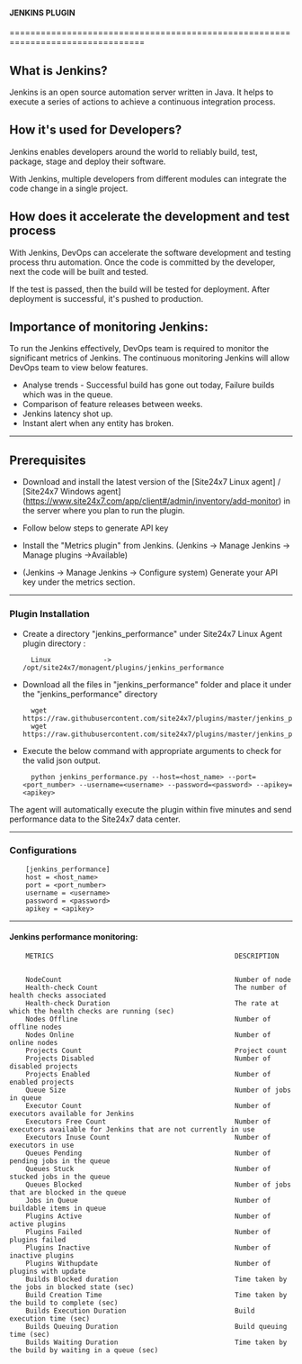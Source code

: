                                          
 #### JENKINS PLUGIN
                                                                                               
================================================================================

## What is Jenkins?
	
 Jenkins is an open source automation server written in Java. It helps to execute a series of actions to achieve a continuous integration process. 



## How it's used for Developers?

 Jenkins enables developers around the world to reliably build, test, package, stage and deploy their software.

  With Jenkins, multiple developers from different modules can integrate the code change in a single project. 

## How does it accelerate the development and test process 

  With Jenkins, DevOps can accelerate the software development and testing process thru automation. Once the code is committed by the developer, next the code will be built and tested.

  If the test is passed, then the build will be tested for deployment. After deployment is successful, it's pushed to production.




## Importance of monitoring Jenkins:

To run the Jenkins effectively, DevOps team is required to monitor the significant metrics of Jenkins. The continuous monitoring Jenkins will allow DevOps team to view below features.

- Analyse trends - Successful build has gone out today, Failure builds which was in the queue.
- Comparison of feature releases between weeks.
- Jenkins latency shot up.
- Instant alert when any entity has broken.


---

## Prerequisites

- Download and install the latest version of the [Site24x7 Linux agent] / [Site24x7 Windows agent] (https://www.site24x7.com/app/client#/admin/inventory/add-monitor) in the server where you plan to run the plugin. 

- Follow below steps to generate API key 
- Install the "Metrics plugin" from Jenkins. (Jenkins -> Manage Jenkins -> Manage plugins ->Available)
- (Jenkins -> Manage Jenkins -> Configure system) Generate your API key under the metrics section.

---

### Plugin Installation  

- Create a directory "jenkins_performance" under Site24x7 Linux Agent plugin directory : 

		Linux             ->   /opt/site24x7/monagent/plugins/jenkins_performance
      
- Download all the files in "jenkins_performance" folder and place it under the "jenkins_performance" directory

		wget https://raw.githubusercontent.com/site24x7/plugins/master/jenkins_performance/jenkins_performance.py
		wget https://raw.githubusercontent.com/site24x7/plugins/master/jenkins_performance/jenkins_performance.cfg

- Execute the below command with appropriate arguments to check for the valid json output.  

		python jenkins_performance.py --host=<host_name> --port=<port_number> --username=<username> --password=<password> --apikey=<apikey>


The agent will automatically execute the plugin within five minutes and send performance data to the Site24x7 data center.

---

### Configurations

		[jenkins_performance]
		host = <host_name>
		port = <port_number>
		username = <username>
		password = <password>
		apikey = <apikey>
	
---
#### Jenkins performance monitoring:


		METRICS                                             DESCRIPTION


		NodeCount                                           Number of node
		Health-check Count                                  The number of health checks associated
		Health-check Duration                               The rate at which the health checks are running (sec)
		Nodes Offline                                       Number of offline nodes
		Nodes Online                                        Number of online nodes
		Projects Count                                      Project count
		Projects Disabled                                   Number of disabled projects
		Projects Enabled                                    Number of enabled projects
		Queue Size                                          Number of jobs in queue
		Executor Count                                      Number of executors available for Jenkins
		Executors Free Count                                Number of executors available for Jenkins that are not currently in use
		Executors Inuse Count                               Number of executors in use
		Queues Pending                                      Number of pending jobs in the queue
		Queues Stuck                                        Number of stucked jobs in the queue
		Queues Blocked                                      Number of jobs that are blocked in the queue
		Jobs in Queue                                       Number of buildable items in queue
		Plugins Active                                      Number of active plugins
		Plugins Failed                                      Number of plugins failed
		Plugins Inactive                                    Number of inactive plugins
		Plugins Withupdate                                  Number of plugins with update
		Builds Blocked duration                             Time taken by the jobs in blocked state (sec)
		Build Creation Time                                 Time taken by the build to complete (sec)
		Builds Execution Duration                           Build execution time (sec)
		Builds Queuing Duration                             Build queuing time (sec)
		Builds Waiting Duration                             Time taken by the build by waiting in a queue (sec)



